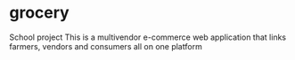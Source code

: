 # grocery
School project
This is a multivendor e-commerce web application that links farmers, vendors and consumers all on one platform
